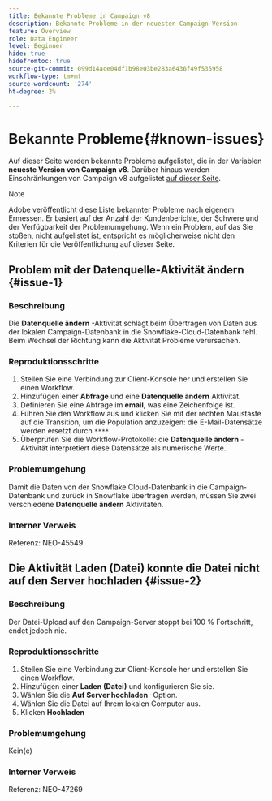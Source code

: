 ```yaml
---
title: Bekannte Probleme in Campaign v8
description: Bekannte Probleme in der neuesten Campaign-Version
feature: Overview
role: Data Engineer
level: Beginner
hide: true
hidefromtoc: true
source-git-commit: 099d14ace04df1b98e03be283a6436f49f535958
workflow-type: tm+mt
source-wordcount: '274'
ht-degree: 2%

---
```


# Bekannte Probleme{#known-issues}

Auf dieser Seite werden bekannte Probleme aufgelistet, die in der Variablen **neueste Version von Campaign v8**. Darüber hinaus werden Einschränkungen von Campaign v8 aufgelistet [auf dieser Seite](known-limitations.md).


>[!NOTE]
>
>Adobe veröffentlicht diese Liste bekannter Probleme nach eigenem Ermessen. Er basiert auf der Anzahl der Kundenberichte, der Schwere und der Verfügbarkeit der Problemumgehung. Wenn ein Problem, auf das Sie stoßen, nicht aufgelistet ist, entspricht es möglicherweise nicht den Kriterien für die Veröffentlichung auf dieser Seite.

## Problem mit der Datenquelle-Aktivität ändern {#issue-1}

### Beschreibung

Die **Datenquelle ändern** -Aktivität schlägt beim Übertragen von Daten aus der lokalen Campaign-Datenbank in die Snowflake-Cloud-Datenbank fehl. Beim Wechsel der Richtung kann die Aktivität Probleme verursachen.

### Reproduktionsschritte

1. Stellen Sie eine Verbindung zur Client-Konsole her und erstellen Sie einen Workflow.
1. Hinzufügen einer **Abfrage** und eine **Datenquelle ändern** Aktivität.
1. Definieren Sie eine Abfrage im **email**, was eine Zeichenfolge ist.
1. Führen Sie den Workflow aus und klicken Sie mit der rechten Maustaste auf die Transition, um die Population anzuzeigen: die E-Mail-Datensätze werden ersetzt durch `****`.
1. Überprüfen Sie die Workflow-Protokolle: die **Datenquelle ändern** -Aktivität interpretiert diese Datensätze als numerische Werte.

### Problemumgehung

Damit die Daten von der Snowflake Cloud-Datenbank in die Campaign-Datenbank und zurück in Snowflake übertragen werden, müssen Sie zwei verschiedene **Datenquelle ändern** Aktivitäten.

### Interner Verweis

Referenz: NEO-45549


## Die Aktivität Laden (Datei) konnte die Datei nicht auf den Server hochladen {#issue-2}

### Beschreibung

Der Datei-Upload auf den Campaign-Server stoppt bei 100 % Fortschritt, endet jedoch nie.

### Reproduktionsschritte

1. Stellen Sie eine Verbindung zur Client-Konsole her und erstellen Sie einen Workflow.
1. Hinzufügen einer **Laden (Datei)** und konfigurieren Sie sie.
1. Wählen Sie die **Auf Server hochladen** -Option.
1. Wählen Sie die Datei auf Ihrem lokalen Computer aus.
1. Klicken **Hochladen**

### Problemumgehung

Kein(e)

### Interner Verweis

Referenz: NEO-47269